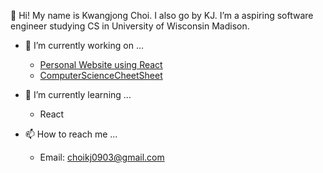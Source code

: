 👋 Hi! My name is Kwangjong Choi. I also go by KJ. I’m a aspiring software engineer studying CS in University of Wisconsin Madison.

- 👀 I’m currently working on ...
  - [Personal Website using React](https://github.com/Kwangjong/kwangjong.github.io)
  - [ComputerScienceCheetSheet](https://github.com/Kwangjong/CSCheetSheet)

- 🌱 I’m currently learning ...
  - React 

- 📫 How to reach me ...
  - Email: choikj0903@gmail.com  

<!---
Kwangjong/Kwangjong is a ✨ special ✨ repository because its `README.md` (this file) appears on your GitHub profile.
You can click the Preview link to take a look at your changes.
--->
